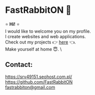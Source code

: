 # FastRabbitON 🐰

⭐️ **Hi!** ⭐️ \
I would like to welcome you on my profile. \
I create websites and web applications. \
Check out my projects  👉 [here](https://srv49151.seohost.com.pl/)  👈. \
Make yourself at home 😇. \

## Contact:
 https://srv49151.seohost.com.pl/  \
 https://github.com/FastRabbitON \
 fastrabbiton@gmail.com
